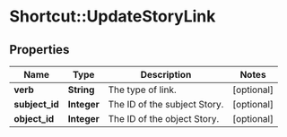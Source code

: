 # Shortcut::UpdateStoryLink

## Properties
Name | Type | Description | Notes
------------ | ------------- | ------------- | -------------
**verb** | **String** | The type of link. | [optional] 
**subject_id** | **Integer** | The ID of the subject Story. | [optional] 
**object_id** | **Integer** | The ID of the object Story. | [optional] 

